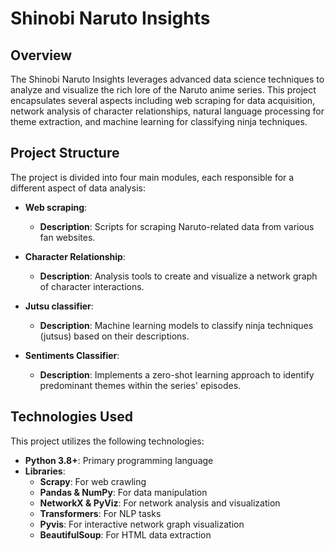 # Shinobi Naruto Insights 

## Overview
The Shinobi Naruto Insights leverages advanced data science techniques to analyze and visualize the rich lore of the Naruto anime series. This project encapsulates several aspects including web scraping for data acquisition, network analysis of character relationships, natural language processing for theme extraction, and machine learning for classifying ninja techniques.

## Project Structure
The project is divided into four main modules, each responsible for a different aspect of data analysis:

- **Web scraping**: 
  - **Description**: Scripts for scraping Naruto-related data from various fan websites.
  
- **Character Relationship**:
  - **Description**: Analysis tools to create and visualize a network graph of character interactions.
  
- **Jutsu classifier**:
  - **Description**: Machine learning models to classify ninja techniques (jutsus) based on their descriptions.
  
- **Sentiments Classifier**:
  - **Description**: Implements a zero-shot learning approach to identify predominant themes within the series' episodes.

## Technologies Used
This project utilizes the following technologies:
- **Python 3.8+**: Primary programming language
- **Libraries**: 
  - **Scrapy**: For web crawling
  - **Pandas & NumPy**: For data manipulation
  - **NetworkX & PyViz**: For network analysis and visualization
  - **Transformers**: For NLP tasks
  - **Pyvis**: For interactive network graph visualization
  - **BeautifulSoup**: For HTML data extraction



